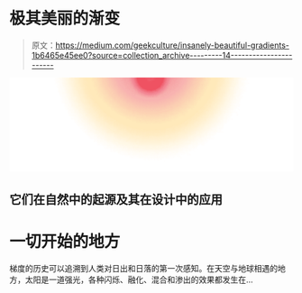 # 极其美丽的渐变

> 原文：<https://medium.com/geekculture/insanely-beautiful-gradients-1b6465e45ee0?source=collection_archive---------14----------------------->

![](img/033cdd2124a84ed91bade75001d6cc56.png)

## 它们在自然中的起源及其在设计中的应用

# 一切开始的地方

梯度的历史可以追溯到人类对日出和日落的第一次感知。在天空与地球相遇的地方，太阳是一道强光，各种闪烁、融化、混合和渗出的效果都发生在…